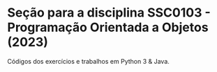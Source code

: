 # Seção para a disciplina  SSC0103 - Programação Orientada a Objetos (2023)

Códigos dos exercícios e trabalhos em Python 3 & Java.

